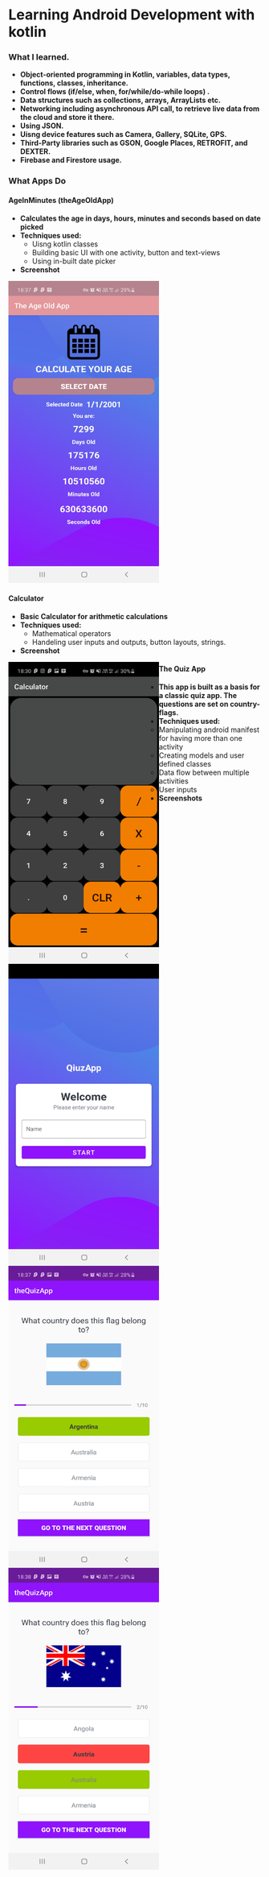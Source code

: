 # Learning Android Development with kotlin
 
### What I learned.
* **Object-oriented programming in Kotlin, variables, data types, functions, classes, inheritance.**
* **Control flows (if/else, when, for/while/do-while loops) .**
* **Data structures such as collections, arrays, ArrayLists etc.**
* **Networking including asynchronous API call, to retrieve live data from the cloud and store it there.**
* **Using JSON.**
* **Uisng device features such as Camera, Gallery, SQLite, GPS.**
* **Third-Party libraries such as GSON, Google Places, RETROFIT, and DEXTER.**
* **Firebase and Firestore usage.**

### What Apps Do

#### AgeInMinutes (theAgeOldApp)

<p>
 
* **Calculates the age in days, hours, minutes and seconds based on date picked**
* **Techniques used:**
  * Uisng kotlin classes
  * Building basic UI with one activity, button and text-views
  * Using in-built date picker
* **Screenshot**
<img alt="theageoldapp" aign="left" width="300px" height="600px" src="/screenshots/theageoldapp.jpg" />  
<p/>

#### Calculator

<p>
 
* **Basic Calculator for arithmetic calculations**
* **Techniques used:**
  * Mathematical operators
  * Handeling user inputs and outputs, button layouts, strings.
* **Screenshot**
<img alt="calculator" align="left" width="300px" height="600px" src="/screenshots/calculator.jpg" />  
<p/>

#### The Quiz App

<p>
 
* **This app is built as a basis for a classic quiz app. The questions are set on country-flags.**
* **Techniques used:**
  * Manipulating android manifest for having more than one activity
  * Creating models and user defined classes
  * Data flow between multiple activities
  * User inputs  
* **Screenshots**
<img alt="quiz_login" align="left" width="300px" height="600px" src="/screenshots/quiz_login.jpg" />
<img alt="quiz_correct" align="left" width="300px" height="600px" src="/screenshots/quiz_correct.jpg" />
<img alt="quiz_incorrect" align="left" width="300px" height="600px" src="/screenshots/quiz_incorrect.jpg" />
<p/>
